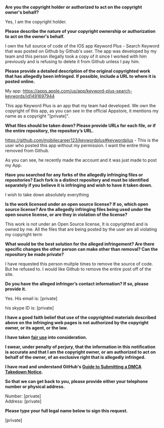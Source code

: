 **Are you the copyright holder or authorized to act on the copyright owner's behalf?**

Yes, I am the copyright holder.

**Please describe the nature of your copyright ownership or authorization to act on the owner's behalf.**

I own the full source of code of the IOS app Keyword Plus - Search Keyword that was posted on Github by Github's user. The app was developed by my team and this person illegally took a copy of it since I worked with him previously and is refusing to delete it from Github unless I pay him.

**Please provide a detailed description of the original copyrighted work that has allegedly been infringed. If possible, include a URL to where it is posted online.**

My app: https://apps.apple.com/us/app/keyword-plus-search-keywords/id1491697944  

This app Keyword Plus is an app that my team had developed. We own the copyright of this app, as you can see in the official Appstore, it mentions my name as a copyright "[private]".

**What files should be taken down? Please provide URLs for each file, or if the entire repository, the repository’s URL.**

https://github.com/mobilecareer123/keywordplus#keywordplus - This is the user who posted this app without my permission. I want the entire thing removed from Github.

As you can see, he recently made the account and it was just made to post my App.

**Have you searched for any forks of the allegedly infringing files or repositories? Each fork is a distinct repository and must be identified separately if you believe it is infringing and wish to have it taken down.**

I wish to take down absolutely everything

**Is the work licensed under an open source license? If so, which open source license? Are the allegedly infringing files being used under the open source license, or are they in violation of the license?**

This work is not under an Open Source license, It is copyrighted and is owned by me. All the files that are being posted by the user are all violating my copyright term

**What would be the best solution for the alleged infringement? Are there specific changes the other person can make other than removal? Can the repository be made private?**

I have requested this person multple times to remove the source of code. But he refused to. I would like Github to remove the entire post off of the site.

**Do you have the alleged infringer’s contact information? If so, please provide it.**

Yes. His email is:  [private]

his skype ID is: [private]

**I have a good faith belief that use of the copyrighted materials described above on the infringing web pages is not authorized by the copyright owner, or its agent, or the law.**

**I have taken <a href="https://www.lumendatabase.org/topics/22">fair use</a> into consideration.**

**I swear, under penalty of perjury, that the information in this notification is accurate and that I am the copyright owner, or am authorized to act on behalf of the owner, of an exclusive right that is allegedly infringed.**

**I have read and understand GitHub's <a href="https://help.github.com/articles/guide-to-submitting-a-dmca-takedown-notice/">Guide to Submitting a DMCA Takedown Notice</a>.**

**So that we can get back to you, please provide either your telephone number or physical address.**

Number: [private]  
Address: [private]

**Please type your full legal name below to sign this request.**

[private]
